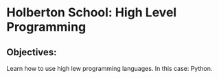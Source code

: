 # Holberton School: High Level Programming

## Objectives:

Learn how to use high lew programming languages. In this case: Python.
